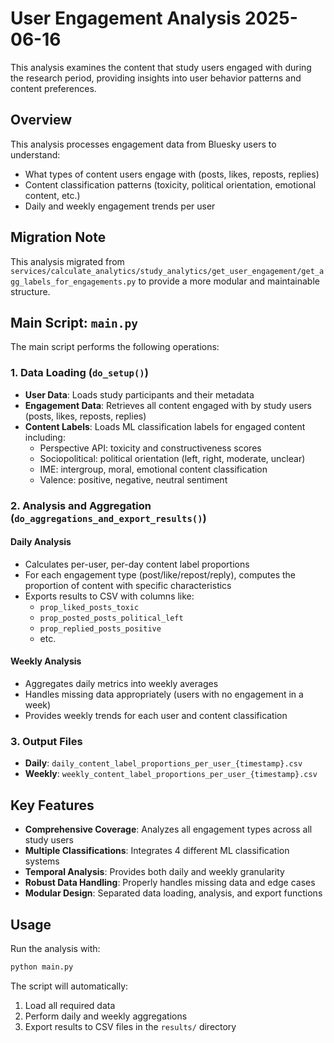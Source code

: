 # User Engagement Analysis 2025-06-16

This analysis examines the content that study users engaged with during the research period, providing insights into user behavior patterns and content preferences.

## Overview

This analysis processes engagement data from Bluesky users to understand:
- What types of content users engage with (posts, likes, reposts, replies)
- Content classification patterns (toxicity, political orientation, emotional content, etc.)
- Daily and weekly engagement trends per user

## Migration Note

This analysis migrated from `services/calculate_analytics/study_analytics/get_user_engagement/get_agg_labels_for_engagements.py` to provide a more modular and maintainable structure.

## Main Script: `main.py`

The main script performs the following operations:

### 1. Data Loading (`do_setup()`)
- **User Data**: Loads study participants and their metadata
- **Engagement Data**: Retrieves all content engaged with by study users (posts, likes, reposts, replies)
- **Content Labels**: Loads ML classification labels for engaged content including:
  - Perspective API: toxicity and constructiveness scores
  - Sociopolitical: political orientation (left, right, moderate, unclear)
  - IME: intergroup, moral, emotional content classification
  - Valence: positive, negative, neutral sentiment

### 2. Analysis and Aggregation (`do_aggregations_and_export_results()`)

#### Daily Analysis
- Calculates per-user, per-day content label proportions
- For each engagement type (post/like/repost/reply), computes the proportion of content with specific characteristics
- Exports results to CSV with columns like:
  - `prop_liked_posts_toxic`
  - `prop_posted_posts_political_left`
  - `prop_replied_posts_positive`
  - etc.

#### Weekly Analysis
- Aggregates daily metrics into weekly averages
- Handles missing data appropriately (users with no engagement in a week)
- Provides weekly trends for each user and content classification

### 3. Output Files
- **Daily**: `daily_content_label_proportions_per_user_{timestamp}.csv`
- **Weekly**: `weekly_content_label_proportions_per_user_{timestamp}.csv`

## Key Features

- **Comprehensive Coverage**: Analyzes all engagement types across all study users
- **Multiple Classifications**: Integrates 4 different ML classification systems
- **Temporal Analysis**: Provides both daily and weekly granularity
- **Robust Data Handling**: Properly handles missing data and edge cases
- **Modular Design**: Separated data loading, analysis, and export functions

## Usage

Run the analysis with:
```bash
python main.py
```

The script will automatically:
1. Load all required data
2. Perform daily and weekly aggregations
3. Export results to CSV files in the `results/` directory
